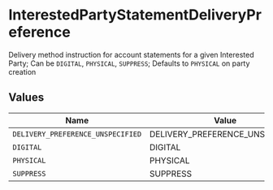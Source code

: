 # InterestedPartyStatementDeliveryPreference

Delivery method instruction for account statements for a given Interested Party; Can be `DIGITAL`, `PHYSICAL`, `SUPPRESS`; Defaults to `PHYSICAL` on party creation


## Values

| Name                              | Value                             |
| --------------------------------- | --------------------------------- |
| `DELIVERY_PREFERENCE_UNSPECIFIED` | DELIVERY_PREFERENCE_UNSPECIFIED   |
| `DIGITAL`                         | DIGITAL                           |
| `PHYSICAL`                        | PHYSICAL                          |
| `SUPPRESS`                        | SUPPRESS                          |